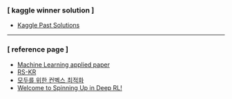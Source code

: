 ### [ kaggle winner solution ]
* <a href = "http://ndres.me/kaggle-past-solutions/"> Kaggle Past Solutions </a>
---
### [ reference page ]
* <a href = "https://github.com/eugeneyan/applied-ml"> Machine Learning applied paper </a>
* <a href = "https://root-decimal-c5d.notion.site/Recommender-System-KR-5b773a06e99145e6855bae391c94dc44"> RS-KR </a>
* <a href = "https://convex-optimization-for-all.github.io/"> 모두를 위한 컨벡스 최적화 </a> 
* <a href = "https://spinningup.openai.com/en/latest/"> Welcome to Spinning Up in Deep RL! </a>
